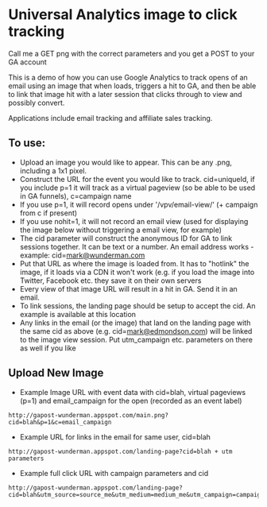 Universal Analytics image to click tracking
===========================================

Call me a GET png with the correct parameters and you get a POST to your GA account

This is a demo of how you can use Google Analytics to track opens of an email using an image that when loads, triggers a hit to GA, and then be able to link that image hit with a later session that clicks through to view and possibly convert.

Applications include email tracking and affiliate sales tracking.

## To use:

* Upload an image you would like to appear. This can be any .png, including a 1x1 pixel.
* Construct the URL for the event you would like to track. cid=uniqueId, if you include p=1 it will track as a virtual pageview (so be able to be used in GA funnels), c=campaign name
* If you use p=1, it will record opens under '/vpv/email-view/' (+ campaign from c if present)
* If you use nohit=1, it will not record an email view (used for displaying the image below without triggering a email view, for example)
* The cid parameter will construct the anonymous ID for GA to link sessions together. It can be text or a number. An email address works - example: cid=mark@wunderman.com
* Put that URL as where the image is loaded from. It has to "hotlink" the image, if it loads via a CDN it won't work (e.g. if you load the image into Twitter, Facebook etc. they save it on their own servers
* Every view of that image URL will result in a hit in GA. Send it in an email.
* To link sessions, the landing page should be setup to accept the cid. An example is available at this location
* Any links in the email (or the image) that land on the landing page with the same cid as above (e.g. cid=mark@edmondson.com) will be linked to the image view session. Put utm_campaign etc. parameters on there as well if you like

## Upload New Image

- Example Image URL with event data with cid=blah, virtual pageviews (p=1) and email_campaign for the open (recorded as an event label)

```
http://gapost-wunderman.appspot.com/main.png?cid=blah&p=1&c=email_campaign
```

- Example URL for links in the email for same user, cid=blah

```
http://gapost-wunderman.appspot.com/landing-page?cid=blah + utm parameters
```

- Example full click URL with campaign parameters and cid

```
http://gapost-wunderman.appspot.com/landing-page?cid=blah&utm_source=source_me&utm_medium=medium_me&utm_campaign=campaign_me
```

